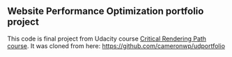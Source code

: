 ## Website Performance Optimization portfolio project
This code is final project from Udacity course [Critical Rendering Path course](https://www.udacity.com/course/ud884).
It was cloned from here: https://github.com/cameronwp/udportfolio

